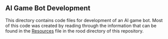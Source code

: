 ## AI Game Bot Development
This directory contains code files for development of an AI game bot. Most of this code was created by reading through
the information that can be found in the [Resources](https://github.com/NateParsons/100-days-of-code/blob/master/resources.md) file in the rood directory of this repository.
